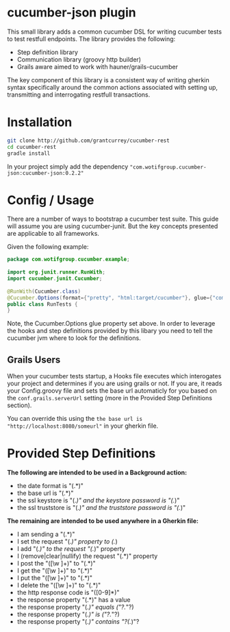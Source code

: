 cucumber-json plugin
======================

This small library adds a common cucumber DSL for writing cucumber tests to test restfull endpoints.  The library
provides the following:

* Step definition library
* Communication library (groovy http builder)
* Grails aware aimed to work with hauner/grails-cucumber

The key component of this library is a consistent way of writing gherkin syntax specifically around the common actions
associated with setting up, transmitting and interrogating restfull transactions.

Installation 
=============

```bash
git clone http://github.com/grantcurrey/cucumber-rest
cd cucumber-rest
gradle install
```

In your project simply add the dependency ```"com.wotifgroup.cucumber-json:cucumber-json:0.2.2"```

Config / Usage
===============

There are a number of ways to bootstrap a cucumber test suite. This guide will assume you are using cucumber-junit.  But
the key concepts presented are applicable to all frameworks.

Given the following example:

```java
package com.wotifgroup.cucumber.example;
 
import org.junit.runner.RunWith;
import cucumber.junit.Cucumber;
 
@RunWith(Cucumber.class)
@Cucumber.Options(format={"pretty", "html:target/cucumber"}, glue={"com.wotifgroup.cucumber.jsonglue"})
public class RunTests {
}
```

Note, the Cucumber.Options glue property set above.  In order to leverage the hooks and step definitions provided by
this libary you need to tell the cucumber jvm where to look for the definitions.

Grails Users
------------

When your cucumber tests startup, a Hooks file executes which interogates your project and determines if you are 
using grails or not.  If you are, it reads your Config.groovy file and sets the base url automaticly for you based on
the ```conf.grails.serverUrl``` setting (more in the Provided Step Definitions section).  

You can override this using the ```the base url is "http://localhost:8080/someurl"``` in your gherkin file.


Provided Step Definitions
==========================

**The following are intended to be used in a Background action:**

- the date format is "(.*)"
- the base url is \"(.*)\"
- the ssl keystore is \"(.*)\" and the keystore password is \"(.*)\"
- the ssl truststore is \"(.*)\" and the truststore password is \"(.*)\"

**The remaining are intended to be used anywhere in a Gherkin file:**

- I am sending a \"(.*)\"
- I set the request \"(.*)\" property to (.*)
- I add \"(.*)\" to the request \"(.*)\" property
- I (remove|clear|nullify) the request \"(.*)\" property
- I post the "([\w ]+)" to "(.*)"
- I get the "([\w ]+)" to "(.*)"
- I put the "([\w ]+)" to "(.*)"
- I delete the "([\w ]+)" to "(.*)"
- the http response code is "([0-9]*)"
- the response property \"(.*)\" has a value
- the response property "(.*)" equals ("?.*"?)
- the response property \"(.*)\" is (\"?.*\"?)
- the response property \"(.*)\" contains \"?(.*)\"?



